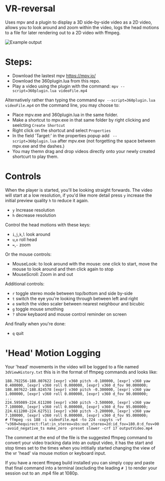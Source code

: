 # VR-reversal

Uses mpv and a plugin to display a 3D side-by-side video as a 2D video, allows you to look around and zoom within the video, logs the head motions to a file for later rendering out to a 2D video with ffmpeg.

![Example output](https://github.com/dfaker/VR-reversal/blob/master/example.gif?raw=true)

# Steps:

- Download the lastest mpv https://mpv.io/
- Download the 360plugin.lua from this repo.
- Play a video using the plugin with the command: `mpv --script=360plugin.lua videoFile.mp4`

Alternatively rather than typing the command `mpv --script=360plugin.lua videoFile.mp4` on the command line, you may choose to:

- Place mpv.exe and 360plugin.lua in the same folder.
- Make a shortcut to mpv.exe in that same folder by right clicking and seelcting `Create Shortcut`
- Right click on the shortcut and select `Properties`
- In the field 'Target:' in the properties popup add ` --script=360plugin.lua` after mpv.exe (not forgetting the space between mpv.exe and the dashes.)
- You may themn drag and drop videos directly onto your newly created shortcurt to play them.

# Controls

When the player is started, you'll be looking straight forwards. 
The video will start at a low resolution, if you'd like more detail press `y` increase the initial preview quality `h` to reduce it again.

- `y` Increase resolution
- `h` decrease resolution

Control the head motions with these keys:

- `i`,`j`,`k`,`l` look around 
- `u`,`o` roll head
- `=`,`-` zoom

Or the mouse controls:

- MouseLook: to look around with the mouse: one click to start, move the mouse to look around and then click again to stop
- MouseScroll: Zoom in and out

Additional controls:

- `r` toggle stereo mode between top/bottom and side by-side
- `t` switch the eye you're looking through between left and right
- `e` switch the video scaler between nearest neighbour and bicubic
- `g` toggle mouse smothing
- `?` show keybaord and mouse control reminder on screen

And finally when  you're done:

- `q` quit


# 'Head' Motion Logging
Your 'head' movements in the video will be logged to a file named `3dViewHistory.txt` this is in the format of ffmpeg commands and looks like:

```
188.792256-188.807622 [expr] v360 pitch -0.100000, [expr] v360 yaw 0.400000, [expr] v360 roll 0.000000, [expr] v360 d_fov 90.000000;
188.807622-188.824578 [expr] v360 pitch -0.300000, [expr] v360 yaw 1.000000, [expr] v360 roll 0.000000, [expr] v360 d_fov 90.000000;
...
224.595089-224.611200 [expr] v360 pitch -3.500000, [expr] v360 yaw 7.100000, [expr] v360 roll 0.000000, [expr] v360 d_fov 95.000000;
224.611200-224.627511 [expr] v360 pitch -3.200000, [expr] v360 yaw 7.100000, [expr] v360 roll 0.000000, [expr] v360 d_fov 95.000000;
# ffmpeg -ss 188 -i videoFile.mp4 -to 224 -copyts -vf "v360=hequirect:flat:in_stereo=sbs:out_stereo=2d:id_fov=180.0:d_fov=90:yaw=0:pitch=0:roll=0:w=1920.0:h=1080.0:interp=cubic,sendcmd=filename=3dViewHistory.txt" -avoid_negative_ts make_zero -preset slower -crf 17 outputVideo.mp4
```
The comment at the end of the file is the suggested ffmpeg command to convert your video tracking data into an output video, it has the start and stop times set to the times when you intitially started changing the view of the vr 'head' via mouse motion or keyboard input.

If you have a recent ffmpeg build installed you can simply copy and paste that final command into a terminal (excluding the leading `# `) to render your session out to an .mp4 file at 1080p.
